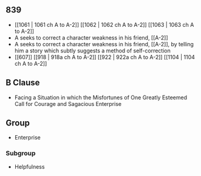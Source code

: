 ## 839
- [[1061 | 1061 ch A to A-2]] [[1062 | 1062 ch A to A-2]] [[1063 | 1063 ch A to A-2]] 
- A seeks to correct a character weakness in his friend, [[A-2]]
- A seeks to correct a character weakness in his friend, [[A-2]], by telling him a story which subtly suggests a method of self-correction
- [[607]] [[918 | 918a ch A to A-2]] [[922 | 922a ch A to A-2]] [[1104 | 1104 ch A to A-2]] 

## B Clause
- Facing a Situation in which the Misfortunes of One Greatly Esteemed Call for Courage and Sagacious Enterprise

## Group
- Enterprise

### Subgroup
- Helpfulness

